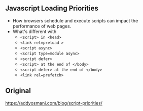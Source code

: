 ## Javascript Loading Priorities
- How browsers schedule and execute scripts can impact the performance of web pages.
- What's different with
   - ``` <script> in <head> ```
   - ``` <link rel=preload > ```
   - ``` <script async> ```
   - ``` <script type=module async> ```
   - ``` <script defer> ```
   - ``` <script> at the end of </body> ```
   - ``` <script defer> at the end of </body> ```
   - ``` <link rel=prefetch> ```

## Original
https://addyosmani.com/blog/script-priorities/